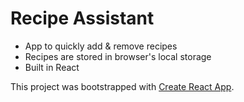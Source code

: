 # Recipe Assistant

- App to quickly add & remove recipes
- Recipes are stored in browser's local storage
- Built in React

This project was bootstrapped with [Create React App](https://github.com/facebookincubator/create-react-app).
